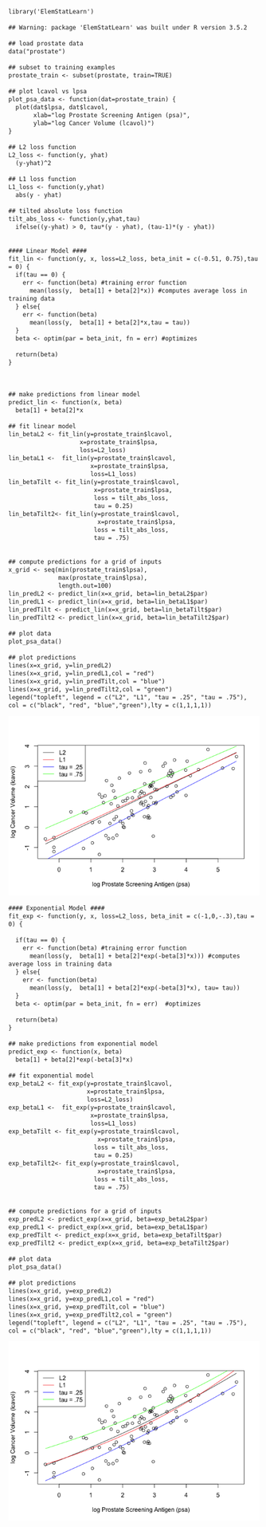     library('ElemStatLearn')

    ## Warning: package 'ElemStatLearn' was built under R version 3.5.2

    ## load prostate data
    data("prostate")

    ## subset to training examples
    prostate_train <- subset(prostate, train=TRUE)

    ## plot lcavol vs lpsa
    plot_psa_data <- function(dat=prostate_train) {
      plot(dat$lpsa, dat$lcavol,
           xlab="log Prostate Screening Antigen (psa)",
           ylab="log Cancer Volume (lcavol)")
    }

    ## L2 loss function
    L2_loss <- function(y, yhat)
      (y-yhat)^2

    ## L1 loss function
    L1_loss <- function(y,yhat)
      abs(y - yhat)

    ## tilted absolute loss function
    tilt_abs_loss <- function(y,yhat,tau)
      ifelse((y-yhat) > 0, tau*(y - yhat), (tau-1)*(y - yhat))
      

    #### Linear Model ####
    fit_lin <- function(y, x, loss=L2_loss, beta_init = c(-0.51, 0.75),tau = 0) {
      if(tau == 0) {
        err <- function(beta) #training error function
          mean(loss(y,  beta[1] + beta[2]*x)) #computes average loss in training data
      } else{ 
        err <- function(beta) 
          mean(loss(y,  beta[1] + beta[2]*x,tau = tau))
      }
      beta <- optim(par = beta_init, fn = err) #optimizes
      
      return(beta)
    }



    ## make predictions from linear model
    predict_lin <- function(x, beta)
      beta[1] + beta[2]*x

    ## fit linear model
    lin_betaL2 <- fit_lin(y=prostate_train$lcavol,
                        x=prostate_train$lpsa,
                        loss=L2_loss)
    lin_betaL1 <-  fit_lin(y=prostate_train$lcavol,
                           x=prostate_train$lpsa,
                           loss=L1_loss)
    lin_betaTilt <- fit_lin(y=prostate_train$lcavol,
                            x=prostate_train$lpsa,
                            loss = tilt_abs_loss,
                            tau = 0.25)
    lin_betaTilt2<- fit_lin(y=prostate_train$lcavol,
                             x=prostate_train$lpsa,
                            loss = tilt_abs_loss,
                            tau = .75)


    ## compute predictions for a grid of inputs
    x_grid <- seq(min(prostate_train$lpsa),
                  max(prostate_train$lpsa),
                  length.out=100)
    lin_predL2 <- predict_lin(x=x_grid, beta=lin_betaL2$par)
    lin_predL1 <- predict_lin(x=x_grid, beta=lin_betaL1$par)
    lin_predTilt <- predict_lin(x=x_grid, beta=lin_betaTilt$par)
    lin_predTilt2 <- predict_lin(x=x_grid, beta=lin_betaTilt2$par)

    ## plot data
    plot_psa_data()

    ## plot predictions
    lines(x=x_grid, y=lin_predL2)
    lines(x=x_grid, y=lin_predL1,col = "red")
    lines(x=x_grid, y=lin_predTilt,col = "blue")
    lines(x=x_grid, y=lin_predTilt2,col = "green")
    legend("topleft", legend = c("L2", "L1", "tau = .25", "tau = .75"), col = c("black", "red", "blue","green"),lty = c(1,1,1,1))

![](Homework1_files/figure-markdown_strict/unnamed-chunk-1-1.png)

    #### Exponential Model ####
    fit_exp <- function(y, x, loss=L2_loss, beta_init = c(-1,0,-.3),tau = 0) {
      
      if(tau == 0) {
        err <- function(beta) #training error function
          mean(loss(y,  beta[1] + beta[2]*exp(-beta[3]*x))) #computes average loss in training data
      } else{ 
        err <- function(beta) 
          mean(loss(y,  beta[1] + beta[2]*exp(-beta[3]*x), tau= tau))
      }
      beta <- optim(par = beta_init, fn = err)  #optimizes
      
      return(beta)
    }

    ## make predictions from exponential model
    predict_exp <- function(x, beta)
      beta[1] + beta[2]*exp(-beta[3]*x)

    ## fit exponential model
    exp_betaL2 <- fit_exp(y=prostate_train$lcavol,
                          x=prostate_train$lpsa,
                          loss=L2_loss)
    exp_betaL1 <-  fit_exp(y=prostate_train$lcavol,
                           x=prostate_train$lpsa,
                           loss=L1_loss)
    exp_betaTilt <- fit_exp(y=prostate_train$lcavol,
                             x=prostate_train$lpsa,
                            loss = tilt_abs_loss,
                            tau = 0.25)
    exp_betaTilt2<- fit_exp(y=prostate_train$lcavol,
                             x=prostate_train$lpsa,
                            loss = tilt_abs_loss,
                            tau = .75)


    ## compute predictions for a grid of inputs
    exp_predL2 <- predict_exp(x=x_grid, beta=exp_betaL2$par)
    exp_predL1 <- predict_exp(x=x_grid, beta=exp_betaL1$par)
    exp_predTilt <- predict_exp(x=x_grid, beta=exp_betaTilt$par)
    exp_predTilt2 <- predict_exp(x=x_grid, beta=exp_betaTilt2$par)

    ## plot data
    plot_psa_data()

    ## plot predictions
    lines(x=x_grid, y=exp_predL2)
    lines(x=x_grid, y=exp_predL1,col = "red")
    lines(x=x_grid, y=exp_predTilt,col = "blue")
    lines(x=x_grid, y=exp_predTilt2,col = "green")
    legend("topleft", legend = c("L2", "L1", "tau = .25", "tau = .75"), col = c("black", "red", "blue","green"),lty = c(1,1,1,1))

![](Homework1_files/figure-markdown_strict/unnamed-chunk-1-2.png)
